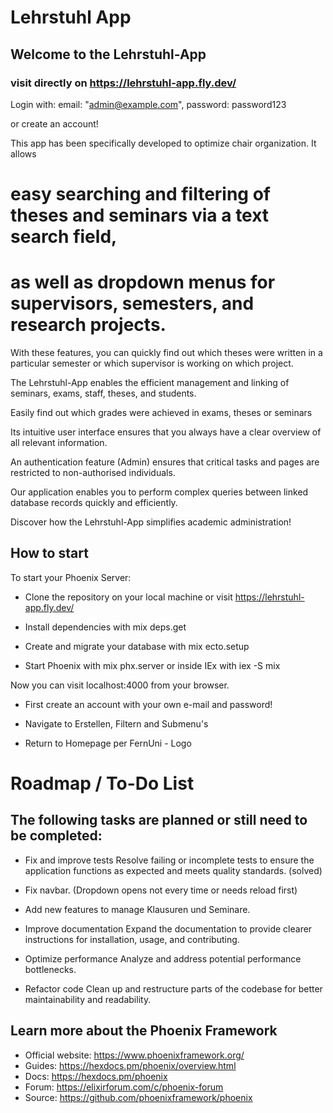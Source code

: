# Lehrstuhl App

## Welcome to the Lehrstuhl-App

### visit directly on https://lehrstuhl-app.fly.dev/

Login with: email: "admin@example.com",
            password: password123

or create an account!

This app has been specifically developed to optimize chair organization. It allows 

# easy searching and filtering of theses and seminars via a text search field, 

# as well as dropdown menus for supervisors, semesters, and research projects. 

With these features, you can quickly find out which theses were written in a particular semester or which supervisor is working on which project.

The Lehrstuhl-App enables the efficient management and linking of seminars, exams, staff, theses, and students.

Easily find out which grades were achieved in exams, theses or seminars

Its intuitive user interface ensures that you always have a clear overview of all relevant information.

An authentication feature (Admin) ensures that critical tasks and pages are restricted to non-authorised individuals.

Our application enables you to perform complex queries between linked database records quickly and efficiently.

Discover how the Lehrstuhl-App simplifies academic administration!

## How to start

To start your Phoenix Server:

* Clone the repository on your local machine or visit https://lehrstuhl-app.fly.dev/

* Install dependencies with mix deps.get

* Create and migrate your database with mix ecto.setup 

* Start Phoenix with mix phx.server or inside IEx with iex -S mix 

Now you can visit localhost:4000 from your browser.

* First create an account with your own e-mail and password!

* Navigate to Erstellen, Filtern and Submenu's

* Return to Homepage per FernUni - Logo

# Roadmap / To-Do List

## The following tasks are planned or still need to be completed:

  * Fix and improve tests
    Resolve failing or incomplete tests to ensure the application functions as expected and meets quality standards. (solved)

  * Fix navbar. (Dropdown opens not every time or needs reload first)

  * Add new features to manage Klausuren und Seminare.

  * Improve documentation
    Expand the documentation to provide clearer instructions for installation, usage, and contributing.

  * Optimize performance
    Analyze and address potential performance bottlenecks.

  * Refactor code
    Clean up and restructure parts of the codebase for better maintainability and readability.

## Learn more about the Phoenix Framework

  * Official website: https://www.phoenixframework.org/
  * Guides: https://hexdocs.pm/phoenix/overview.html
  * Docs: https://hexdocs.pm/phoenix
  * Forum: https://elixirforum.com/c/phoenix-forum
  * Source: https://github.com/phoenixframework/phoenix

